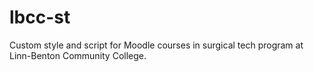 # lbcc-st
Custom style and script for Moodle courses in surgical tech program at Linn-Benton Community College.
